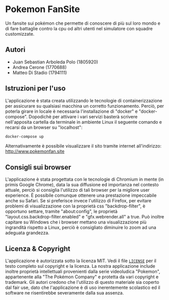 # Pokemon FanSite
Un fansite sui pokémon che permette di conoscere di più sul loro mondo e di fare battaglie contro la cpu od altri utenti nel simulatore con squadre customizzate.

## Autori
- Juan Sebastian Arboleda Polo (1805920)
- Andrea Cerone (1770688)
- Matteo Di Stadio (1794111)

## Istruzioni per l'uso
L'applicazione è stata creata utilizzando le tecnologie di containerizzazione per assicurare su qualsiasi macchina un corretto funzionamento.
Perciò, per poterla girare in locale è necessaria l'installazione di "docker" e "docker-compose". Dopodichè per attivare i vari servizi basterà scrivere nell'apposita cartella da terminale in ambiente Linux il seguente comando e recarsi da un browser su "localhost":
```sh
docker-compose up
```
Alternativamente è possibile visualizzare il sito tramite internet all'indirizzo: http://www.pokemonfan.site

## Consigli sui browser
L'applicazione è stata progettata con le tecnologie di Chromium in mente (in primis Google Chrome), data la sua diffusione ed importanza nel contesto attuale, perciò si consiglia l'utilizzo di tali browser per la migliore user experience.
È possibile comunque ottenere una prestazione impeccabile anche su Safari.
Se si preferisce invece l'utilizzo di Firefox, per evitare problemi di visualizzazione con la proprietà css "backdrop-filter", è opportuno settare, tramite "about:config", le proprietà "layout.css.backdrop-filter.enabled" e "gfx.webrender.all" a true.
Può inoltre capitare su Windows che i browser mettano una visualizzazione più ingrandità rispetto a Linux, perciò è consigliato diminuire lo zoom ad una adeguata grandezza.

## Licenza & Copyright
L'applicazione è autorizzata sotto la licenza MIT. Vedi il file [`LICENSE`](LICENSE) per il testo completo sul copyright e la licenza.
La nostra applicazione include inoltre proprietà intellettuali provenienti dalla serie videoludica "Pokemon", appartenente alla "The Pokémon Company" e protetta da vari copyright e trademark. Gli autori credono che l'utilizzo di questo materiale sia coperto dal fair use, dato che l'applicazione è di uso inerentemente scolastico ed il software ne risentirebbe severamente dalla sua assenza.


